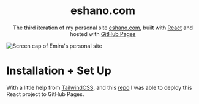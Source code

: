 # <center>eshano.com

<p align="center">
  The third iteration of my personal site <a href="https://eshano.com" target="_blank">eshano.com</a>, built with <a href="https://github.com/facebook/react/" target="_blank">React</a> and hosted with <a href="https://pages.github.com/" target="_blank">GitHub Pages</a>
</p>

![Screen cap of Emira's personal site](https://i.imgur.com/pOz1RIP.png)

# Installation + Set Up

With a little help from [TailwindCSS](https://github.com/tailwindlabs/tailwindcss), and this [repo](https://github.com/gitname/react-gh-pages) I was able to deploy this React project to GitHub Pages.
